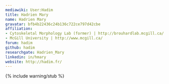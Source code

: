 ```yaml
---
mediawiki: User:Hadim
title: Hadrien Mary
name: Hadrien Mary
gravatar: bfb4b22436c24b136c722ce797d42cbe
affiliation:
- Cytoskeletal Morphology Lab (former) | http://brouhardlab.mcgill.ca/
- McGill University | http://www.mcgill.ca/
forum: hadim
github: hadim
researchgate: Hadrien_Mary
linkedin: in/hmary
website: http://hadim.fr/
---
```

{% include warning/stub %}

